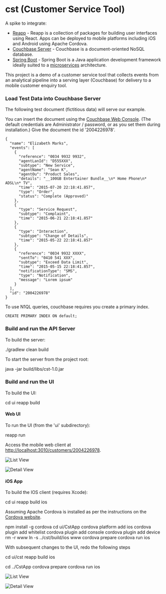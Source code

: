 # cst (Customer Service Tool)

A spike to integrate:

* [Reapp](http://reapp.io/) - Reapp is a collection of packages for building user interfaces using React. Apps can be deployed to mobile platforms including iOS and Android using Apache Cordova.
* [Couchbase Server](http://www.couchbase.com/nosql-databases/couchbase-server) - Couchbase is a document-oriented NoSQL database.
* [Spring Boot](http://projects.spring.io/spring-boot/) - Spring Boot is a Java application development framework ideally suited to a [microservices](http://martinfowler.com/articles/microservices.html) architecture.

This project is a demo of a customer service tool that collects events from an analytical pipeline into a serving layer (Couchbase) for delivery to a mobile customer enquiry tool.

### Load Test Data into Couchbase Server

The following test document (fictitious data) will serve our example.

You can insert the document using the [Couchbase Web Console](http://localhost:8091). (The default credentials are Administrator / password, or as you set them during installation.) Give the document the id '2004226978'.

    {
      "name": "Elizabeth Marks",
      "events": [
        {
          "reference": "0034 9932 9932",
          "agentLanId": "D555XXX",
          "subtype": "New Service",
          "agentName": "Sean K",
          "agentOu": "Product Sales",
          "details": "__100GB Entertainer Bundle__\n* Home Phone\n* ADSL\n* TV",
          "time": "2015-07-20 22:18:41.857",
          "type": "Order",
          "status": "Complete (Approved)"
        },
        {
          "type": "Service Request",
          "subtype": "Complaint",
          "time": "2015-06-21 22:18:41.857"
        },
        {
          "type": "Interaction",
          "subtype": "Change of Details",
          "time": "2015-05-22 22:18:41.857"
        },
        {
          "reference": "0034 9932 XXXX",
          "sentTo": "0410 541 XXX",
          "subtype": "Exceed Data Limit",
          "time": "2015-05-15 22:18:41.857",
          "notificationType": "SMS",
          "type": "Notification",
          "message": "Lorem ipsum"
        }
      ],
      "id": "2004226978"
    }

To use N1QL queries, couchbase requires you create a primary index.

    CREATE PRIMARY INDEX ON default;

### Build and run the API Server

To build the server:

  ./gradlew clean build

To start the server from the project root:

  java -jar build/libs/cst-1.0.jar

### Build and run the UI

To build the UI:

  cd ui
  reapp build

#### Web UI

To run the UI (from the 'ui' subdirectory):

  reapp run

Access the mobile web client at [http://localhost:3010/customers/2004226978](http://localhost:3010/customers/2004226978).

![List View](./images/events.png)

![Detail View](./images/detail.png)

#### iOS App

To build the IOS client (requires Xcode):

  cd ui
  reapp build ios

Assuming Apache Cordova is installed as per the instructions on the [Cordova website](https://cordova.apache.org/#getstarted).

  npm install -g cordova
  cd ui/CstApp
  cordova platform add ios
  cordova plugin add whitelist
  cordova plugin add console
  cordova plugin add device
  rm -r www
  ln -s ../cst/build/ios www
  cordova prepare
  cordova run ios

With subsequent changes to the UI, redo the following steps

  cd ui/cst
  reapp build ios

  cd ../CstApp
  cordova prepare
  cordova run ios

![List View](./images/events-ios.png)

![Detail View](./images/detail-ios.png)
